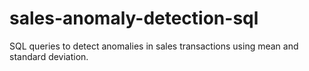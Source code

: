 # sales-anomaly-detection-sql
SQL queries to detect anomalies in sales transactions using mean and standard deviation.
